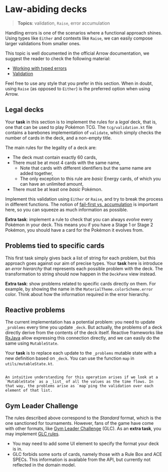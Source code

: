 # Law-abiding decks

> **Topics**: validation, `Raise`, error accumulation

Handling errors is one of the scenarios where a functional approach shines. Using types like `Either` and contexts like `Raise`, we can easily compose larger validations from smaller ones.

This topic is well documented in the official Arrow documentation, we suggest the reader to check the following material:

- [Working with typed errors](https://arrow-kt.io/learn/typed-errors/working-with-typed-errors/)
- [Validation](https://arrow-kt.io/learn/typed-errors/validation/)

Feel free to use any style that you prefer in this section. When in doubt, using `Raise` (as opposed to `Either`) is the preferred option when using Arrow.

## Legal decks

Your **task** in this section is to implement the rules for a _legal_ deck, that is, one that can be used to play Pokémon TCG. The `tcg/validation.kt` file contains a barebones implementation of `validate`, which simply checks the number of cards in the deck, and a non-empty title.

The main rules for the legality of a deck are:

- The deck must contain exactly 60 cards,
- There must be at most 4 cards with the same name,
  - Note that cards with different identifiers but the same name are added together,
  - The only exception to this rule are _basic_ Energy cards, of which you can have an unlimited amount,
- There must be at least one _basic_ Pokémon.

Implement this validation using `Either` or `Raise`, and try to break the process in different functions. The notion of [fail-first vs. accumulation](https://arrow-kt.io/learn/typed-errors/validation/#fail-first-vs-accumulation) is important here, so you can squeeze as much information as possible.

**Extra task**: implement a rule to check that you can always _evolve_ every Pokémon in your deck. This means you if you have a Stage 1 or Stage 2 Pokémon, you should have a card for the Pokémon it evolves from.

## Problems tied to specific cards

This first task simply gives back a list of string for each problem, but this approach goes against our aim of precise types. Your **task** here is introduce an _error hierarchy_ that represents each possible problem with the deck. The transformation to string should now happen in the `DeckPane` view instead.

**Extra task**: show problems related to specific cards directly on them. For example, by showing the name in the `MaterialTheme.colorScheme.error` color. Think about how the information required in the error hierarchy.

## Reactive problems

The current implementation has a potential problem: you need to update `_problems` every time you update `_deck`. But actually, the problems of a deck directly derive from the contents of the deck itself. Reactive frameworks like [RxJava](https://github.com/ReactiveX/RxJava) allow expressing this connection directly, and we can easily do the same using `MutableState`.

Your **task** is to replace each update to the `_problems` mutable state with a new definition based on `_deck`. You can use the function `map` in `utils/mutableState.kt`.

```admonish info title="Map as in lists"

An intuitive understanding for this operation arises if we look at a `MutableState` as a _list_ of all the values as the time flows. In that way, the problems arise as `map`ping the validation over each element of that list.

```

## Gym Leader Challenge

The rules described above correspond to the _Standard_ format, which is the one sanctioned for tournaments. However, fans of the game have come with other formats, like [Gym Leader Challenge](https://gymleaderchallenge.com/) (GLC). As an **extra task**, you may implement [GLC rules](https://gymleaderchallenge.com/rules).

- You may need to add some UI element to specify the format your deck is in.
- GLC forbids some sorts of cards, namely those with a Rule Box and ACE SPECs. This information is available from the API, but currently not reflected in the domain model.
